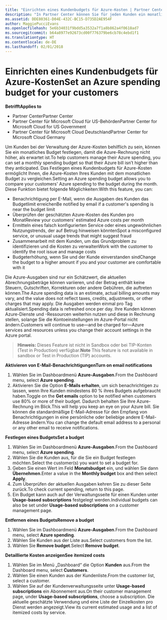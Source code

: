 ```yaml
---
title: "Einrichten eines Kundenbudgets für Azure-Kosten | Partner Center"
description: "In Partner Center können Sie für jeden Kunden ein monatliches Budget festlegen, sodass die Azure-Rechnung am Monatsende nicht zu einer Überraschung wird."
ms.assetid: DDE80361-D04E-432C-BC15-D735D2AE954F
author: MaggiePucciEvans
ms.openlocfilehash: 5e6b34031f9bdd5a3532a7f1a8b862a4f0618ad7
ms.sourcegitcommit: b64a8977e92673cd00f776379be6cb78c4ebd1f1
ms.translationtype: HT
ms.contentlocale: de-DE
ms.lasthandoff: 02/01/2018
---
```

# <a name="set-an-azure-spending-budget-for-your-customers"></a><span data-ttu-id="16c25-103">Einrichten eines Kundenbudgets für Azure-Kosten</span><span class="sxs-lookup"><span data-stu-id="16c25-103">Set an Azure spending budget for your customers</span></span>

**<span data-ttu-id="16c25-104">Betrifft</span><span class="sxs-lookup"><span data-stu-id="16c25-104">Applies to</span></span>**

-  <span data-ttu-id="16c25-105">Partner Center</span><span class="sxs-lookup"><span data-stu-id="16c25-105">Partner Center</span></span>
-  <span data-ttu-id="16c25-106">Partner Center für Microsoft Cloud für US-Behörden</span><span class="sxs-lookup"><span data-stu-id="16c25-106">Partner Center for Microsoft Cloud for US Government</span></span>
-  <span data-ttu-id="16c25-107">Partner Center für Microsoft Cloud Deutschland</span><span class="sxs-lookup"><span data-stu-id="16c25-107">Partner Center for Microsoft Cloud Germany</span></span>

<span data-ttu-id="16c25-108">Um Kunden bei der Verwaltung der Azure-Kosten behilflich zu sein, können Sie ein monatliches Budget festlegen, damit die Azure-Rechnung nicht höher, als erwartet ist.</span><span class="sxs-lookup"><span data-stu-id="16c25-108">To help customers manage their Azure spending, you can set a monthly spending budget so that their Azure bill isn’t higher than they anticipated.</span></span> <span data-ttu-id="16c25-109">Das Festlegen eines Kundenbudgets für Azure-Kosten ermöglicht Ihnen, die Azure-Kosten Ihres Kunden mit dem monatlichen Budget zu vergleichen.</span><span class="sxs-lookup"><span data-stu-id="16c25-109">Setting an Azure spending budget allows you to compare your customers' Azure spending to the budget during the month.</span></span> <span data-ttu-id="16c25-110">Diese Funktion bietet folgende Möglichkeiten:</span><span class="sxs-lookup"><span data-stu-id="16c25-110">With this feature, you can:</span></span> 

-   <span data-ttu-id="16c25-111">Benachrichtigung per E-Mail, wenn die Ausgaben des Kunden das Budgetlimit erreichen</span><span class="sxs-lookup"><span data-stu-id="16c25-111">Be notified by email if a customer's spending is near the budget limit</span></span>
-   <span data-ttu-id="16c25-112">Überprüfen der geschätzten Azure-Kosten des Kunden pro Monat</span><span class="sxs-lookup"><span data-stu-id="16c25-112">Review your customers’ estimated Azure costs per month</span></span>
-   <span data-ttu-id="16c25-113">Ermitteln eines falsch konfigurierten Service oder eines ungewöhnlichen Nutzungstrends, der auf Betrug hinweisen könnten</span><span class="sxs-lookup"><span data-stu-id="16c25-113">Spot a misconfigured service, or unusual usage trends that might suggest fraud</span></span>
-   <span data-ttu-id="16c25-114">Zusammenarbeit mit dem Kunden, um das Grundproblem zu identifizieren und die Kosten zu verwalten</span><span class="sxs-lookup"><span data-stu-id="16c25-114">Work with the customer to identify the root issue and manage costs</span></span>
-   <span data-ttu-id="16c25-115">Budgeterhöhung, wenn Sie und der Kunde einverstanden sind</span><span class="sxs-lookup"><span data-stu-id="16c25-115">Change the budget to a higher amount if you and your customer are comfortable with it</span></span>

<span data-ttu-id="16c25-116">Die Azure-Ausgaben sind nur ein Schätzwert, die aktuellen Abrechnungsbeträge können variieren, und der Betrag enthält keine Steuern, Gutschriften, Korrekturen oder andere Gebühren, die auftreten können.</span><span class="sxs-lookup"><span data-stu-id="16c25-116">The Azure spending data is an estimate, actual billing amounts may vary, and the value does not reflect taxes, credits, adjustments, or other charges that may apply.</span></span> <span data-ttu-id="16c25-117">Die Ausgaben werden einmal pro Tag aktualisiert.</span><span class="sxs-lookup"><span data-stu-id="16c25-117">Spending data is refreshed once per day.</span></span> <span data-ttu-id="16c25-118">Ihre Kunden können Azure-Dienste und -Ressourcen weiterhin nutzen und diese in Rechnung stellen, solange Sie die Kontoeinstellungen im Azure-Portal nicht ändern.</span><span class="sxs-lookup"><span data-stu-id="16c25-118">Customers will continue to use—and be charged for—Azure services and resources unless you change their account settings in the Azure portal.</span></span> 

><span data-ttu-id="16c25-119">**Hinweis:**   Dieses Feature ist nicht in Sandbox oder bei TIP-Konten (Test in Production) verfügbar.</span><span class="sxs-lookup"><span data-stu-id="16c25-119">**Note**   This feature is not available in sandbox or Test in Production (TIP) accounts.</span></span>

**<span data-ttu-id="16c25-120">Aktivieren von E-Mail-Benachrichtigungen</span><span class="sxs-lookup"><span data-stu-id="16c25-120">Turn on email notifications</span></span>**
1.  <span data-ttu-id="16c25-121">Wählen Sie im Dashboardmenü **Azure-Ausgaben**.</span><span class="sxs-lookup"><span data-stu-id="16c25-121">From the Dashboard menu, select **Azure spending**.</span></span>
2.  <span data-ttu-id="16c25-122">Aktivieren Sie die Option **E-Mails erhalten**, um sich benachrichtigen zu lassen, wenn Ihre Kunden mindestens 80 % ihres Budgets aufgebraucht haben.</span><span class="sxs-lookup"><span data-stu-id="16c25-122">Toggle on the **Get emails** option to be notified when customers use 80% or more of their budget.</span></span> <span data-ttu-id="16c25-123">Dadurch behalten Sie Ihre Azure-Rechnung im Blick.</span><span class="sxs-lookup"><span data-stu-id="16c25-123">This will help you keep an eye on your Azure bill.</span></span> <span data-ttu-id="16c25-124">Sie können die standardmäßige E-Mail-Adresse für den Empfang von Benachrichtigungen in eine persönliche oder beliebige andere E-Mail-Adresse ändern.</span><span class="sxs-lookup"><span data-stu-id="16c25-124">You can change the default email address to a personal or any other email to receive notifications.</span></span>

**<span data-ttu-id="16c25-125">Festlegen eines Budgets</span><span class="sxs-lookup"><span data-stu-id="16c25-125">Set a budget</span></span>**
1.  <span data-ttu-id="16c25-126">Wählen Sie im Dashboardmenü **Azure-Ausgaben**.</span><span class="sxs-lookup"><span data-stu-id="16c25-126">From the Dashboard menu, select **Azure spending**.</span></span>
2.  <span data-ttu-id="16c25-127">Wählen Sie die Kunden aus, für die Sie ein Budget festlegen möchten.</span><span class="sxs-lookup"><span data-stu-id="16c25-127">Select the customer(s) you want to set a budget for.</span></span> 
3. <span data-ttu-id="16c25-128">Geben Sie einen Wert im Feld **Monatsbudget** ein, und wählen Sie dann **Übernehmen**.</span><span class="sxs-lookup"><span data-stu-id="16c25-128">Enter a value in the **Monthly budget** box and then select **Apply**.</span></span>
4.  <span data-ttu-id="16c25-129">Zum Überprüfen der aktuellen Ausgaben kehren Sie zu dieser Seite zurück.</span><span class="sxs-lookup"><span data-stu-id="16c25-129">To check current spending, return to this page.</span></span>
5.  <span data-ttu-id="16c25-130">Ein Budget kann auch auf der Verwaltungsseite für einen Kunden unter **Usage-based subscriptions** festgelegt werden.</span><span class="sxs-lookup"><span data-stu-id="16c25-130">Individual budgets can also be set under **Usage-based subscriptions** on a customer management page.</span></span>

**<span data-ttu-id="16c25-131">Entfernen eines Budgets</span><span class="sxs-lookup"><span data-stu-id="16c25-131">Remove a budget</span></span>**
1.  <span data-ttu-id="16c25-132">Wählen Sie im Dashboardmenü **Azure-Ausgaben**.</span><span class="sxs-lookup"><span data-stu-id="16c25-132">From the Dashboard menu, select **Azure spending**.</span></span>
2.  <span data-ttu-id="16c25-133">Wählen Sie Kunden aus der Liste aus.</span><span class="sxs-lookup"><span data-stu-id="16c25-133">Select customers from the list.</span></span>
3.  <span data-ttu-id="16c25-134">Wählen Sie **Remove budget**.</span><span class="sxs-lookup"><span data-stu-id="16c25-134">Select **Remove budget**.</span></span>

**<span data-ttu-id="16c25-135">Detaillierte Kosten anzeigen</span><span class="sxs-lookup"><span data-stu-id="16c25-135">See itemized costs</span></span>**
1.  <span data-ttu-id="16c25-136">Wählen Sie im Menü „Dashboard“ die Option **Kunden** aus.</span><span class="sxs-lookup"><span data-stu-id="16c25-136">From the Dashboard menu, select **Customers**.</span></span>
2.  <span data-ttu-id="16c25-137">Wählen Sie einen Kunden aus der Kundenliste.</span><span class="sxs-lookup"><span data-stu-id="16c25-137">From the customer list, select a customer.</span></span>
3.  <span data-ttu-id="16c25-138">Wählen Sie auf der Kundenverwaltungsseite unter **Usage-based subscriptions** ein Abonnement aus.</span><span class="sxs-lookup"><span data-stu-id="16c25-138">On their customer management page, under **Usage-based subscriptions**, choose a subscription.</span></span> <span data-ttu-id="16c25-139">Die aktuelle geschätzte Verwendung und eine Liste der Einzelkosten pro Dienst werden angezeigt.</span><span class="sxs-lookup"><span data-stu-id="16c25-139">View its current estimated usage and a list of itemized costs by service.</span></span>


 

 



